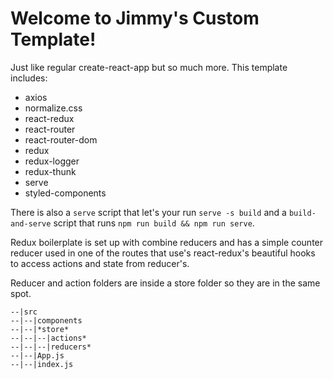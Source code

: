 # Welcome to Jimmy's Custom Template!

Just like regular create-react-app but so much more. This template includes:

- axios
- normalize.css
- react-redux
- react-router
- react-router-dom
- redux
- redux-logger
- redux-thunk
- serve
- styled-components

There is also a `serve` script that let's your run `serve -s build` and a `build-and-serve` script that runs `npm run build && npm run serve`.

Redux boilerplate is set up with combine reducers and has a simple counter reducer used in one of the routes that use's react-redux's beautiful hooks to access actions and state from reducer's.

Reducer and action folders are inside a store folder so they are in the same spot.

```
--|src
--|--|components
--|--|*store*
--|--|--|actions*
--|--|--|reducers*
--|--|App.js
--|--|index.js
```
